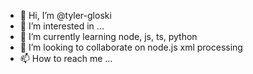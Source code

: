 - 👋 Hi, I’m @tyler-gloski
- 👀 I’m interested in ...
- 🌱 I’m currently learning node, js, ts, python
- 💞️ I’m looking to collaborate on node.js xml processing
- 📫 How to reach me ...

<!---
tyler-gloski/tyler-gloski is a ✨ special ✨ repository because its `README.md` (this file) appears on your GitHub profile.
You can click the Preview link to take a look at your changes.
--->
